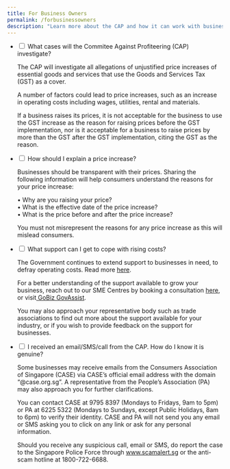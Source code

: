 ```yaml
---
title: For Business Owners
permalink: /forbusinessowners
description: "Learn more about the CAP and how it can work with businesses.  "
---
```

<ul class="jekyllcodex_accordion">
<li>
    <input type="checkbox" id="accordion1">
    <label for="accordion1">What cases will the Commitee Against Profiteering (CAP) investigate? </label>
    <div>
      <p>The CAP will investigate all allegations of unjustified price increases of essential goods and services that use the Goods and Services Tax (GST) as a cover. 
			</p>
      <p>A number of factors could lead to price increases, such as an increase in operating costs including wages, utilities, rental and materials. 
			</p>
			<p>If a business raises its prices, it is not acceptable for the business to use the GST increase as the reason for raising prices before the GST implementation, nor is it acceptable for a business to raise prices by more than the GST after the GST implementation, citing the GST as the reason.
			</p>
    </div>
</li>
	
<li>
    <input type="checkbox" id="accordion2">
    <label for="accordion2">How should I explain a price increase? </label>
    <div>
      <p>Businesses should be transparent with their prices. Sharing the following information will help consumers understand the reasons for your price increase:
			</p>
			<p>
				•	Why are you raising your price?<br>
				•	What is the effective date of the price increase?<br>
				•	What is the price before and after the price increase?
			</p>
			<p>
				You must not misrepresent the reasons for any price increase as this will mislead consumers.
			</p>
    </div>
</li>
	
<li>
    <input type="checkbox" id="accordion3">
    <label for="accordion3">What support can I get to cope with rising costs?</label>
    <div>
      <p>
				The Government continues to extend support to businesses in need, to defray operating costs. Read more <a href="https://www.mti.gov.sg/COS-2022/Factsheets-on-Key-Announcements" target="_blank">here</a>. 
			</p>
			<p>
				For a better understanding of the support available to grow your business, reach out to our SME Centres by booking a consultation <a href="https://www.enterprisesg.gov.sg/non-financial-assistance/for-singapore-companies/network-of-partners/sme-centres/overview" target="_blank">here</a>, or visit<a href="https://www.gobusiness.gov.sg/gov-assist/" target="_blank"> GoBiz GovAssist</a>.
			</p>
			<p>
				You may also approach your representative body such as trade associations to find out more about the support available for your industry, or if you wish to provide feedback on the support for businesses.
			</p>
	</div>
</li>
			
<li>
    <input type="checkbox" id="accordion4">
    <label for="accordion4">I received an email/SMS/call from the CAP. How do I know it is genuine? </label>
    <div>
      <p> Some businesses may receive emails from the Consumers Association of Singapore (CASE) via CASE’s official email address with the domain “@case.org.sg”. A representative from the People’s Association (PA) may also approach you for further clarifications.
			</p>  
			<p>You can contact CASE at 9795 8397 (Mondays to Fridays, 9am to 5pm) or PA at 6225 5322 (Mondays to Sundays, except Public Holidays, 8am to 6pm) to verify their identity. CASE and PA will not send you any email or SMS asking you to click on any link or ask for any personal information.
			</p>
			<p>Should you receive any suspicious call, email or SMS, do report the case to the Singapore Police Force through <a href="http://www.scamalert.sg" target="_blank">www.scamalert.sg</a> or the anti-scam hotline at 1800-722-6688.
			</p>
    </div>
</li>
</ul>